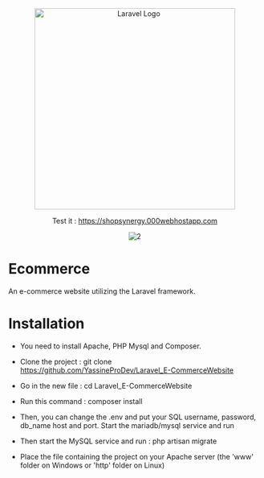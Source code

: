 <div align="center">
<a href="https://laravel.com" target="_blank"><img src="https://raw.githubusercontent.com/laravel/art/master/logo-lockup/5%20SVG/2%20CMYK/1%20Full%20Color/laravel-logolockup-cmyk-red.svg" width="400" alt="Laravel Logo"></a>

Test it : https://shopsynergy.000webhostapp.com


![2](https://github.com/YassineProDev/Laravel_E-CommerceWebsite/assets/120946916/d34c6783-4563-4a08-872f-b72fa24aaa6d)

</div>


# Ecommerce

An e-commerce website utilizing the Laravel framework.


# Installation

- You need to install Apache, PHP Mysql and Composer.

- Clone the project : git clone https://github.com/YassineProDev/Laravel_E-CommerceWebsite

- Go in the new file : cd Laravel_E-CommerceWebsite

- Run this command : composer install

- Then, you can change the .env and put your SQL username, password, db_name host and port. Start the mariadb/mysql service and run

- Then start the MySQL service and run : php artisan migrate

- Place the file containing the project on your Apache server (the 'www' folder on Windows or 'http' folder on Linux)
